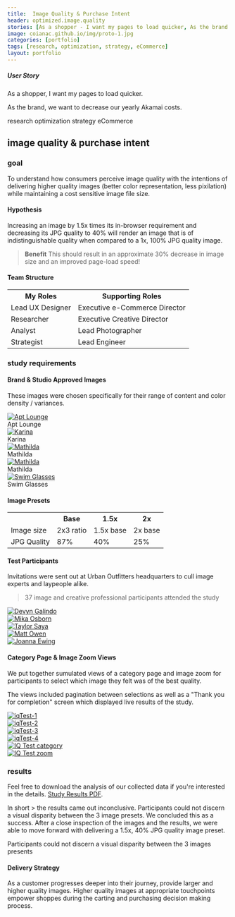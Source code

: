 ```yaml
---
title:  Image Quality & Purchase Intent
header: optimized.image.quality
stories: [As a shopper - I want my pages to load quicker, As the brand - we want to decrease our yearly Akamai costs.]
image: coianac.github.io/img/proto-1.jpg
categories: [portfolio]
tags: [research, optimization, strategy, eCommerce]
layout: portfolio
---
```


<div class ="w3-row block-head"> 
  <div class="w3-col w3-container m2 l3">
  </div>
    <div class="w3-col w3-container m8 l6">
        <h5>User Story</h5>
		<p>As a shopper, I want my pages to load quicker.</p>
		<p>As the brand, we want to decrease our yearly Akamai costs.</p>
      </div>
      <div class="w3-col w3-container m2 l3">
      </div>
    </div>

<div class ="w3-row "> 
  <div class="w3-col w3-container m2 l3">
  </div>
    <div class="w3-col w3-container m8 l6">
        <pill>research</pill>
        <pill>optimization</pill>
        <pill>strategy</pill>
        <pill>eCommerce</pill>
      </div>
      <div class="w3-col w3-container m2 l3">
      </div>
    </div>

<div class ="w3-row"> 
  <div class="w3-col w3-container m2 l3">
  </div>
    <div class="w3-col w3-container m8 l6">
	<h2>image quality & purchase intent</h2>
	<h3>goal</h3>
	<p>To understand how consumers perceive image quality with the intentions of delivering higher quality images (better color representation, less pixilation) while maintaining a cost sensitive image file size.</p>
	<h4>Hypothesis</h4>
	<p>Increasing an image by 1.5x times its in-browser requirement and decreasing its JPG quality to 40% will render an image that is of indistinguishable quality when compared to a 1x, 100% JPG quality image.</p>
	<blockquote><b>Benefit</b> This should result in an approximate 30% decrease in image size and an improved page-load speed!</blockquote>
	<h4>Team Structure</h4>
	<table>
  <tr>
    <th>My Roles</th>
    <th>Supporting Roles</th>
  </tr>
  <tr>
    <td>Lead UX Designer  </td>
    <td>Executive e-Commerce Director</td>
  </tr>
  <tr>
    <td>Researcher</td>
    <td>Executive Creative Director</td>
  </tr>
  <tr>
    <td>Analyst</td>
    <td>Lead Photographer</td>
  </tr>
  <tr>
    <td>Strategist</td>
    <td>Lead Engineer</td>
  </tr>
</table>
<h3>study requirements</h3>
<h4>Brand & Studio Approved Images</h4>
<p>These images were chosen specifically for their range of content and color density / variances.</p>
</div>
      <div class="w3-col w3-container m2 l3">
      </div>
    </div>

<div class ="w3-row block"> 
	<div class="w3-col w3-container m1 l1">
	</div>
	<div class="w3-col w3-container m10 l10">
	<div class="responsive">
	<div class="gallery">
		<a target="_blank" href="http://images.urbanoutfitters.com/is/image/UrbanOutfitters/aptlounge?$medium$">
		<img src="http://images.urbanoutfitters.com/is/image/UrbanOutfitters/aptlounge?$medium$" alt="Apt Lounge">
		</a>
	<div class="desc w3-white">Apt Lounge</div>
	</div>
	</div>
	<div class="responsive">
	<div class="gallery">
		<a target="_blank" href="http://images.urbanoutfitters.com/is/image/UrbanOutfitters/karinax45?$medium$">
		<img src="http://images.urbanoutfitters.com/is/image/UrbanOutfitters/karinax45?$medium$" alt="Karina">
		</a>
	<div class="desc w3-white">Karina</div>
	</div>
	</div>
	<div class="responsive">
	<div class="gallery">
		<a target="_blank" href="http://images.urbanoutfitters.com/is/image/UrbanOutfitters/matildax45?$medium$">
		<img src="http://images.urbanoutfitters.com/is/image/UrbanOutfitters/matildax45?$medium$" alt="Mathilda">
		</a>
	<div class="desc w3-white">Mathilda</div>
	</div>
	</div>
	<div class="responsive">
	<div class="gallery">
		<a target="_blank" href="http://images.urbanoutfitters.com/is/image/UrbanOutfitters/MathildaYellow?$medium$">
		<img src="http://images.urbanoutfitters.com/is/image/UrbanOutfitters/MathildaYellow?$medium$" alt="Mathilda">
		</a>
	<div class="desc w3-white">Mathilda</div>
	</div>
	</div>
	<div class="responsive">
	<div class="gallery">
		<a target="_blank" href="http://images.urbanoutfitters.com/is/image/UrbanOutfitters/swimglasses?$medium$">
		<img src="http://images.urbanoutfitters.com/is/image/UrbanOutfitters/swimglasses?$medium$" alt="Swim Glasses">
		</a>
	<div class="desc w3-white">Swim Glasses</div>
	</div>
	</div>
	<div class="clearfix"></div>
	</div>
	<div class="w3-col w3-container m1 l1">
	</div>
</div>

<div class ="w3-row"> 
	<div class="w3-col w3-container m2 l3">
  	</div>
    	<div class="w3-col w3-container m8 l6">
		<h4>Image Presets</h4>
 		<table>
			<tr>
			<th></th>
			<th>Base</th>
			<th>1.5x</th>
			<th>2x</th>
			</tr>
			<tr>
			<td>Image size</td>
			<td>2x3 ratio</td>
			<td>1.5x base</td>
			<td>2x base</td>
			</tr>
  			<tr>
			<td>JPG Quality</td>
			<td>87%</td>
			<td>40%</td>
			<td>25%</td>
	  		</tr>
	 	</table>
 		<h4>Test Participants</h4>
		<p>Invitations were sent out at Urban Outfitters headquarters to cull image experts and laypeople alike.</p>
		<blockquote>37 image and creative professional participants attended the study</blockquote>
	</div>
 	<div class="w3-col w3-container m2 l3">
	</div>
 </div>
<div class="w3-row">
	<div class="w3-col w3-container m1">
		    </div>
		    <div class="w3-col w3-container m10">
			<div class="responsive">
			<div class="gallery">
			<a target="_blank" href="https://coianac.github.io/img/devynGalindo.jpg">
			<img src="https://coianac.github.io/img/devynGalindo.jpg" alt="Devyn Galindo">
			</a>
			</div>
			</div>
			<div class="responsive">
			<div class="gallery">
			<a target="_blank" href="https://coianac.github.io/img/mikaOsborn.jpg">
			<img src="https://coianac.github.io/img/mikaOsborn.jpg" alt="Mika Osborn">
			</a>
			</div>
			</div>
			<div class="responsive">
			<div class="gallery">
			<a target="_blank" href="https://coianac.github.io/img/taylorSaya.jpg">
			<img src="https://coianac.github.io/img/taylorSaya.jpg" alt="Taylor Saya">
			</a>
			</div>
			</div>
			<div class="responsive">
			<div class="gallery">
			<a target="_blank" href="https://coianac.github.io/img/mattOwen.jpg">
			<img src="https://coianac.github.io/img/mattOwen.jpg" alt="Matt Owen">
			</a>
			</div>
			</div>
			<div class="responsive">
			<div class="gallery">
			<a target="_blank" href="https://coianac.github.io/img/joannaEwing2.jpg">
			<img src="https://coianac.github.io/img/joannaEwing2.jpg" alt="Joanna Ewing">
			</a>
			</div>
			</div>
			<div class="clearfix"></div>
	</div>
	<div class="w3-col w3-container m1">
    	</div>
</div>

<div class="w3-row">
	<div class="w3-col w3-container m2 l3">
	</div>
	<div class="w3-col w3-container m8 l6">
		<h4>Category Page & Image Zoom Views</h4>
		<p>We put together sumulated views of a category page and image zoom for participants to select which image they felt was of the best quality.</p>
		<p>The views included pagination between selections as well as a "Thank you for completion" screen which displayed live results of the study.</p>
	</div>
	<div class="w3-col w3-container m2 l3">
	</div>
</div>
			
<div class="block">
<div class="w3-row">
	<div class="w3-col w3-container m1">
	</div>
	<div class="w3-col w3-container m10">
		<div class="responsive4">
			<div class="gallery">
			<a target="_blank" href="https://coianac.github.io/img/iqTest-1.jpg">
			<img src="https://coianac.github.io/img/iqTest-1.jpg" alt="iqTest-1">
			</a>
			</div>
			</div>
			<div class="responsive4">
			<div class="gallery">
			<a target="_blank" href="https://coianac.github.io/img/iqTest-2.jpg">
			<img src="https://coianac.github.io/img/iqTest-2.jpg" alt="iqTest-2">
			</a>
			</div>
			</div>
			<div class="responsive4">
			<div class="gallery">
			<a target="_blank" href="https://coianac.github.io/img/iqTest-3.jpg">
			<img src="https://coianac.github.io/img/iqTest-3.jpg" alt="iqTest-3">
			</a>
			</div>
			</div>
			<div class="responsive4">
			<div class="gallery">
			<a target="_blank" href="https://coianac.github.io/img/iqTest-4.jpg">
			<img src="https://coianac.github.io/img/iqTest-4.jpg" alt="iqTest-4">
			</a>
			</div>
			</div>
	</div>
	<div class="w3-col w3-container m2">
	</div>
</div>
<div class="w3-row">
	<div class="w3-col w3-container m1">
    	</div>
	<div class="w3-col w3-container m5">
		<div class="responsive2">
		<div class="gallery">
		<a target="_blank" href="https://coianac.github.io/img/iqTest-2a.jpg">
		<img src="https://coianac.github.io/img/iqTest-2a.jpg" alt="IQ Test category">
		</a>
		</div>
		</div>
	</div>
	<div class="w3-col w3-container m5">
		<div class="responsive2">
		<div class="gallery">
		<a target="_blank" href="https://coianac.github.io/img/iqTest-3a.jpg">
		<img src="https://coianac.github.io/img/iqTest-3a.jpg" alt="IQ Test zoom">
		</a>
		</div>
		</div>
	</div>
	<div class="w3-col w3-container m1">
	</div>
</div>
</div>

<div class="w3-row">
	<div class="w3-col w3-container m2 l3">
	</div>
	<div class="w3-col w3-container m8 l6">
		<h3>results</h3>
		<p>Feel free to download the analysis of our collected data if you're interested in the details. <a href="https://coianac.github.io/img/Study Results_1.1.pdf">Study Results PDF</a>.</p>
		<p>In short > the results came out inconclusive. Participants could not discern a visual disparity between the 3 image presets. We concluded this as a success. After a close inspection of the images and the results, we were able to move forward with delivering a 1.5x, 40% JPG quality image preset.</p>
		<quoteblock>Participants could not discern a visual disparity between the 3 images presents</quoteblock>
		<h4>Delivery Strategy</h4>
		<p>As a customer progresses deeper into their journey, provide larger and higher quality images. Higher quality images at appropriate touchpoints empower shoppes during the carting and purchasing decision making process.</p>
	</div>
	<div class="w3-col w3-container m2 l3">
	</div>
</div>
